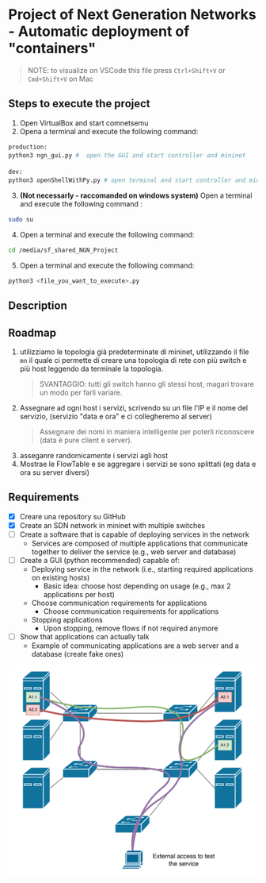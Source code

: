 # Project of Next Generation Networks - Automatic deployment of "containers"

> NOTE: to visualize on VSCode this file press `Ctrl+Shift+V` or `Cmd+Shift+V` on Mac

## Steps to execute the project

1. Open VirtualBox and start comnetsemu
2. Opena a terminal and execute the following command:

```bash
production:
python3 ngn_gui.py #  open the GUI and start controller and mininet

dev:
python3 openShellWithPy.py # open terminal and start controller and mininet
```

3. **(Not necessarly - raccomanded on windows system)** Open a terminal and execute the following command :

```bash
sudo su
```

4. Open a terminal and execute the following command:

```bash
cd /media/sf_shared_NGN_Project
```

5. Open a terminal and execute the following command:

```bash
python3 <file_you_want_to_execute>.py
```

## Description

## Roadmap

1. utilizziamo le topologia già predeterminate di mininet, utilizzando il file `mn` il quale ci permette di creare una topologia di rete con più switch e più host leggendo da terminale la topologia.
   > SVANTAGGIO: tutti gli switch hanno gli stessi host, magari trovare un modo per farli variare.
2. Assegnare ad ogni host i servizi, scrivendo su un file l'IP e il nome del servizio, (servizio "data e ora" e ci collegheremo al server)
   > Assegnare dei nomi in maniera intelligente per poterli riconoscere (data è pure client e server).
3. asseganre randomicamente i servizi agli host
4. Mostrae le FlowTable e se aggregare i servizi se sono splittati (eg data e ora su server diversi)

## Requirements

- [x] Creare una repository su GitHub
- [x] Create an SDN network in mininet with multiple switches
- [ ] Create a software that is capable of deploying services in the network
  - Services are composed of multiple applications that communicate together to deliver the service (e.g., web server and database)
- [ ] Create a GUI (python recommended) capable of:
  - Deploying service in the network (i.e., starting required applications on existing hosts)
    - Basic idea: choose host depending on usage (e.g., max 2 applications per host)
  - Choose communication requirements for applications
    - Choose communication requirements for applications
  - Stopping applications
    - Upon stopping, remove flows if not required anymore
- [ ] Show that applications can actually talk
  - Example of communicating applications are a web server and a database (create fake ones)

![Immage of the final project](./img/Project_SDN.png)
